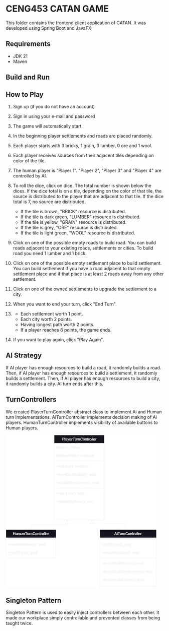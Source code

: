 # CENG453 CATAN GAME

This folder contains the frontend client application of CATAN. It was developed using Spring Boot and JavaFX

## Requirements

- JDK 21
- Maven

## Build and Run

## How to Play

1. Sign up (if you do not have an account)
2. Sign in using your e-mail and password
3. The game will automatically start.
4. In the beginning player settlements and roads are placed randomly.
5. Each player starts with 3 bricks, 1 grain, 3 lumber, 0 ore and 1 wool.
6. Each player receives sources from their adjacent tiles depending on color of the tile.
7. The human player is "Player 1". "Player 2", "Player 3" and "Player 4" are controlled by AI.
8. To roll the dice, click on dice. The total number is shown below the dices. 
If the dice total is on a tile, depending on the color of that tile, 
the source is distributed to the player that are adjacent to that tile.
If the dice total is 7, no source are distributed.   

   - If the tile is brown, "BRICK" resource is distributed.
   - If the tile is dark green, "LUMBER" resource is distributed.
   - If the tile is yellow, "GRAIN" resource is distributed.
   - If the tile is grey, "ORE" resource is distributed.
   - If the tile is light green, "WOOL" resource is distributed.

9. Click on one of the possible empty roads to build road.
You can build roads adjacent to your existing roads, settlements or cities. To build road
you need 1 lumber and 1 brick.
10. Click on one of the possible empty settlement place to build settlement.
You can build settlement if you have a road adjacent to that empty settlement place and if that place
is at least 2 roads away from any other settlement.
11. Click on one of the owned settlements to upgrade the settlement to a city.
12. When you want to end your turn, click "End Turn".
13. - Each settlement worth 1 point.
    - Each city worth 2 points.
    - Having longest path worth 2 points.
    - If a player reaches 8 points, the game ends.
14. If you want to play again, click "Play Again".

## AI Strategy
If AI player has enough resources to build a road, it randomly builds a road. Then,
if AI player has enough resources to build a settlement, it randomly builds a settlement. Then,
if AI player has enough resources to build a city, it randomly builds a city. AI turn ends after this.

## TurnControllers
We created PlayerTurnController abstract class to implement Ai and Human turn implementations.
AiTurnController implements decision making of Ai players. HumanTurnController implements visibility of available buttons to Human players.

![alt text](/docs/img/TurnControllers.png)


## Singleton Pattern
Singleton Pattern is used to easily inject controllers between each other. It made our workplace simply controllable and prevented classes from being taught twice.